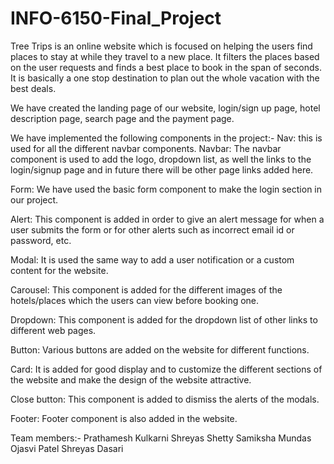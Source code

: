 # INFO-6150-Final_Project
Tree Trips is an online website which is focused on helping the users find places to stay at while they travel to a new place. It filters the places based on the user requests and finds a best place to book in the span of seconds. It is basically a one stop destination to plan out the whole vacation with the best deals.  

We have created the landing page of our website, login/sign up page, hotel description page, search page and the payment page. 

We have implemented the following components in the project:-
Nav: this is used for all the different navbar components.
Navbar: The navbar component is used to add the logo, dropdown list, as well the links to the login/signup page and in future there will be other page links added here. 

Form: We have used the basic form component to make the login section in our project. 

Alert: This component is added in order to give an alert message for when a user submits the form or for other alerts such as incorrect email id or password, etc. 

Modal: It is used the same way to add a user notification or a custom content for the website. 

Carousel: This component is added for the different images of the hotels/places which the users can view before booking one. 

Dropdown: This component is added for the dropdown list of other links to different web pages. 

Button: Various buttons are added on the website for different functions. 

Card: It is added for good display and to customize the different sections of the website and make the design of the website attractive.

Close button: This component is added to dismiss the alerts of the modals. 

Footer: Footer component is also added in the website. 

Team members:-
Prathamesh Kulkarni
Shreyas Shetty
Samiksha Mundas
Ojasvi Patel
Shreyas Dasari
